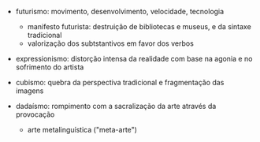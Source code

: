
- futurismo: movimento, desenvolvimento, velocidade, tecnologia
	- manifesto futurista: destruição de bibliotecas e museus, e da sintaxe tradicional
	- valorização dos subtstantivos em favor dos verbos

- expressionismo: distorção intensa da realidade com base na agonia e no sofrimento do artista

- cubismo: quebra da perspectiva tradicional e fragmentação das imagens

- dadaísmo: rompimento com a sacralização da arte através da provocação
	- arte metalinguística ("meta-arte")
